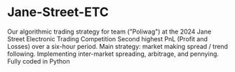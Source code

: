 # Jane-Street-ETC
Our algorithmic trading strategy for team ("Poliwag") at the 2024 Jane Street Electronic Trading Competition
Second highest PnL (Profit and Losses) over a six-hour period. 
Main strategy: market making spread / trend following. Implementing inter-market spreading, arbitrage, and pennying.
Fully coded in Python 
